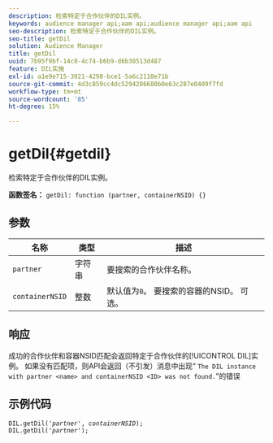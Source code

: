 ```yaml
---
description: 检索特定于合作伙伴的DIL实例。
keywords: audience manager api;aam api;audience manager api;aam api
seo-description: 检索特定于合作伙伴的DIL实例。
seo-title: getDil
solution: Audience Manager
title: getDil
uuid: 7b95f9bf-14c0-4c74-b6b9-d6b38513d487
feature: DIL实施
exl-id: a1e9e715-3921-4298-bce1-5a6c2110e71b
source-git-commit: 4d3c859cc4dc5294286680b0e63c287e0409f7fd
workflow-type: tm+mt
source-wordcount: '85'
ht-degree: 15%

---
```


# getDil{#getdil}

检索特定于合作伙伴的DIL实例。

**函数签名：** `getDil: function (partner, containerNSID) {}`

<!-- r_dil_get_dil.xml -->

## 参数

| 名称 | 类型 | 描述 |
|---|---|---|
| `partner` | 字符串 | 要搜索的合作伙伴名称。 |
| `containerNSID` | 整数 | 默认值为`0`。 要搜索的容器的NSID。 可选。 |

## 响应

成功的合作伙伴和容器NSID匹配会返回特定于合作伙伴的[!UICONTROL DIL]实例。 如果没有匹配项，则API会返回（不引发）消息中出现“ `The DIL instance with partner <name> and containerNSID <ID> was not found.`”的错误

## 示例代码

<pre class="java"><code>DIL.getDil('<i>partner</i>', <i>containerNSID</i>); 
DIL.getDil('<i>partner</i>');</code></pre>
